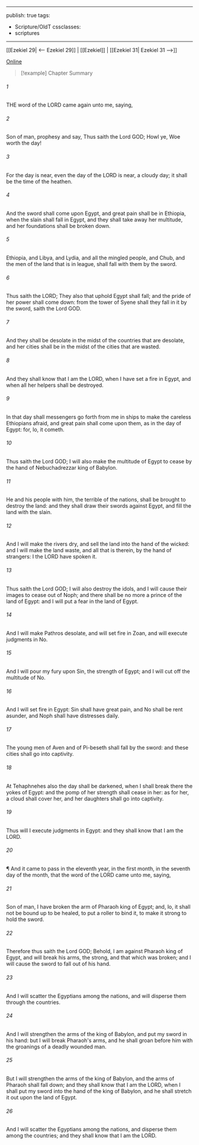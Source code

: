 

---
publish: true
tags:
  - Scripture/OldT
cssclasses:
  - scriptures
---
[[Ezekiel 29| <-- Ezekiel 29]] | [[Ezekiel]] | [[Ezekiel 31| Ezekiel 31 -->]]

[Online](https://churchofjesuschrist.org/study/scriptures/ot/ezek/30?lang=eng)

>[!example] Chapter Summary
>
###### 1
THE word of the LORD came again unto me, saying,
###### 2
Son of man, prophesy and say, Thus saith the Lord GOD; Howl ye, Woe worth the day!
###### 3
For the day is near, even the day of the LORD is near, a cloudy day; it shall be the time of the heathen.
###### 4
And the sword shall come upon Egypt, and great pain shall be in Ethiopia, when the slain shall fall in Egypt, and they shall take away her multitude, and her foundations shall be broken down.
###### 5
Ethiopia, and Libya, and Lydia, and all the mingled people, and Chub, and the men of the land that is in league, shall fall with them by the sword.
###### 6
Thus saith the LORD; They also that uphold Egypt shall fall; and the pride of her power shall come down: from the tower of Syene shall they fall in it by the sword, saith the Lord GOD.
###### 7
And they shall be desolate in the midst of the countries that are desolate, and her cities shall be in the midst of the cities that are wasted.
###### 8
And they shall know that I am the LORD, when I have set a fire in Egypt, and when all her helpers shall be destroyed.
###### 9
In that day shall messengers go forth from me in ships to make the careless Ethiopians afraid, and great pain shall come upon them, as in the day of Egypt: for, lo, it cometh.
###### 10
Thus saith the Lord GOD; I will also make the multitude of Egypt to cease by the hand of Nebuchadrezzar king of Babylon.
###### 11
He and his people with him, the terrible of the nations, shall be brought to destroy the land: and they shall draw their swords against Egypt, and fill the land with the slain.
###### 12
And I will make the rivers dry, and sell the land into the hand of the wicked: and I will make the land waste, and all that is therein, by the hand of strangers: I the LORD have spoken it.
###### 13
Thus saith the Lord GOD; I will also destroy the idols, and I will cause their images to cease out of Noph; and there shall be no more a prince of the land of Egypt: and I will put a fear in the land of Egypt.
###### 14
And I will make Pathros desolate, and will set fire in Zoan, and will execute judgments in No.
###### 15
And I will pour my fury upon Sin, the strength of Egypt; and I will cut off the multitude of No.
###### 16
And I will set fire in Egypt: Sin shall have great pain, and No shall be rent asunder, and Noph shall have distresses daily.
###### 17
The young men of Aven and of Pi-beseth shall fall by the sword: and these cities shall go into captivity.
###### 18
At Tehaphnehes also the day shall be darkened, when I shall break there the yokes of Egypt: and the pomp of her strength shall cease in her: as for her, a cloud shall cover her, and her daughters shall go into captivity.
###### 19
Thus will I execute judgments in Egypt: and they shall know that I am the LORD.
###### 20
¶ And it came to pass in the eleventh year, in the first month, in the seventh day of the month, that the word of the LORD came unto me, saying,
###### 21
Son of man, I have broken the arm of Pharaoh king of Egypt; and, lo, it shall not be bound up to be healed, to put a roller to bind it, to make it strong to hold the sword.
###### 22
Therefore thus saith the Lord GOD; Behold, I am against Pharaoh king of Egypt, and will break his arms, the strong, and that which was broken; and I will cause the sword to fall out of his hand.
###### 23
And I will scatter the Egyptians among the nations, and will disperse them through the countries.
###### 24
And I will strengthen the arms of the king of Babylon, and put my sword in his hand: but I will break Pharaoh's arms, and he shall groan before him with the groanings of a deadly wounded man.
###### 25
But I will strengthen the arms of the king of Babylon, and the arms of Pharaoh shall fall down; and they shall know that I am the LORD, when I shall put my sword into the hand of the king of Babylon, and he shall stretch it out upon the land of Egypt.
###### 26
And I will scatter the Egyptians among the nations, and disperse them among the countries; and they shall know that I am the LORD.



